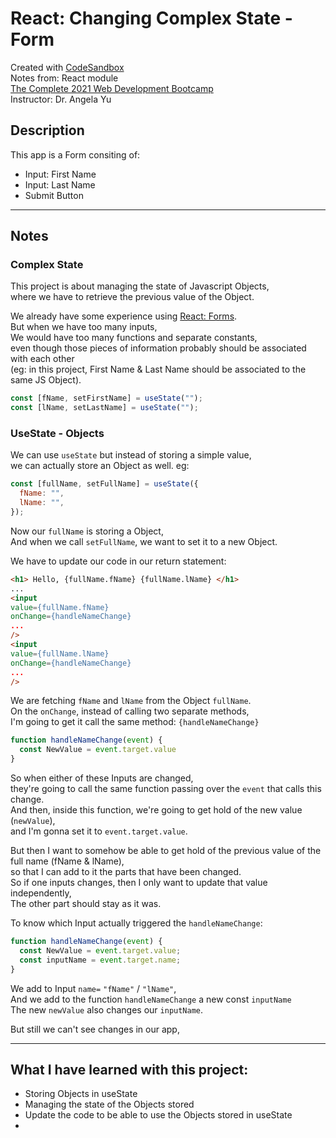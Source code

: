# React: Changing Complex State - Form
Created with [CodeSandbox](https://codesandbox.io/)  
Notes from: React module  
[The Complete 2021 Web Development Bootcamp](https://www.udemy.com/course/the-complete-web-development-bootcamp/)  
Instructor: Dr. Angela Yu 

## Description
This app is a Form consiting of: 
* Input: First Name
* Input: Last Name
* Submit Button

---
## Notes

### Complex State
This project is about managing the state of Javascript Objects,     
where we have to retrieve the previous value of the Object.

We already have some experience using [React: Forms](https://github.com/ChristianVillalba/React_forms.git).       
But when we have too many inputs,       
We would have too many functions and separate constants,       
even though those pieces of information probably should be associated with each other       
(eg: in this project, First Name & Last Name should be associated to the same JS Object).
```javascript
const [fName, setFirstName] = useState("");
const [lName, setLastName] = useState("");
```

### UseState - Objects
We can use ```useState``` but instead of storing a simple value,      
we can actually store an Object as well.
eg: 

```javascript
const [fullName, setFullName] = useState({
  fName: "",
  lName: "",
});
```
Now our ```fullName``` is storing a Object,       
And when we call ```setFullName```, we want to set it to a new Object.

We have to update our code in our return statement:
```html
<h1> Hello, {fullName.fName} {fullName.lName} </h1>
...
<input 
value={fullName.fName}
onChange={handleNameChange}
... 
/>
<input 
value={fullName.lName}
onChange={handleNameChange}
... 
/>
```
We are fetching ```fName``` and ```lName``` from the Object ```fullName```.            
On the ``onChange``, instead of calling two separate methods,        
I'm going to get it call the same method: ```{handleNameChange}```

```javascript
function handleNameChange(event) {
  const NewValue = event.target.value
}
```
So when either of these Inputs are changed,        
they're going to call the same function passing over the ```event``` that calls this change.         
And then, inside this function, we're going to get hold of the new value (```newValue```),       
and I'm gonna set it to ```event.target.value```.

But then I want to somehow be able to get hold of the previous value of the full name (fName & lName),    
so that I can add to it the parts that have been changed.      
So if one inputs changes, then I only want to update that value independently,     
The other part should stay as it was.     

To know which Input actually triggered the ```handleNameChange```:      

```javascript
function handleNameChange(event) {
  const NewValue = event.target.value;
  const inputName = event.target.name;
}
```
We add to Input ```name=``` ```"fName"``` / ```"lName"```,      
And we add to the function ```handleNameChange``` a new const ```inputName```     
The new ```newValue``` also changes our ```inputName```.

But still we can't see changes in our app, 



<!-- eg: Challange 1
added an input to the website
I want to be able to greet the user using both of these pieces of information       
so that when they type their first name, it says hello       
and then adds the first name to the      
and then when they add their last name, the first name is still there and it's still stateful.
And the last name also updates and is independent from the first name. -->


---
## What I have learned with this project:
* Storing Objects in useState
* Managing the state of the Objects stored
* Update the code to be able to use the Objects stored in useState
* 
